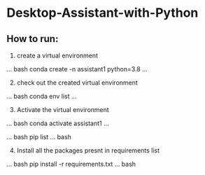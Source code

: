 # Desktop-Assistant-with-Python

## How to run:

1. create a virtual environment 

... bash
conda create -n assistant1 python=3.8
...

2. check out the created virtual environment

... bash
conda env list
...

3. Activate the virtual environment

... bash
conda activate assistant1
...

... bash
pip list
... bash

4. Install all the packages presnt in requirements list

... bash
pip install -r requirements.txt
... bash
